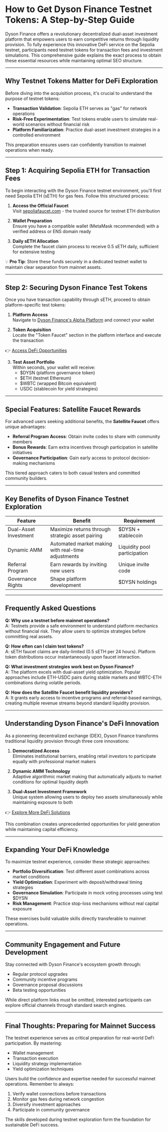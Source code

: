 # How to Get Dyson Finance Testnet Tokens: A Step-by-Step Guide

Dyson Finance offers a revolutionary decentralized dual-asset investment platform that empowers users to earn competitive returns through liquidity provision. To fully experience this innovative DeFi service on the Sepolia testnet, participants need testnet tokens for transaction fees and investment simulations. This comprehensive guide explains the exact process to obtain these essential resources while maintaining optimal SEO structure.

---

## Why Testnet Tokens Matter for DeFi Exploration

Before diving into the acquisition process, it's crucial to understand the purpose of testnet tokens:
- **Transaction Validation**: Sepolia ETH serves as "gas" for network operations
- **Risk-Free Experimentation**: Test tokens enable users to simulate real-world scenarios without financial risk
- **Platform Familiarization**: Practice dual-asset investment strategies in a controlled environment

This preparation ensures users can confidently transition to mainnet operations when ready.

---

## Step 1: Acquiring Sepolia ETH for Transaction Fees

To begin interacting with the Dyson Finance testnet environment, you'll first need Sepolia ETH (sETH) for gas fees. Follow this structured process:

1. **Access the Official Faucet**  
   Visit [sepoliafaucet.com](https://sepoliafaucet.com/) - the trusted source for testnet ETH distribution

2. **Wallet Preparation**  
   Ensure you have a compatible wallet (MetaMask recommended) with a verified address or ENS domain ready

3. **Daily sETH Allocation**  
   Complete the faucet claim process to receive 0.5 sETH daily, sufficient for extensive testing

💡 **Pro Tip**: Store these funds securely in a dedicated testnet wallet to maintain clear separation from mainnet assets.

---

## Step 2: Securing Dyson Finance Test Tokens

Once you have transaction capability through sETH, proceed to obtain platform-specific test tokens:

1. **Platform Access**  
   Navigate to [Dyson Finance's Alpha Platform](https://alpha.dyson.finance/dual-investment/deposit) and connect your wallet

2. **Token Acquisition**  
   Locate the "Token Faucet" section in the platform interface and execute the transaction

👉 [Access DeFi Opportunities](https://bit.ly/okx-bonus)

3. **Test Asset Portfolio**  
   Within seconds, your wallet will receive:
   - $DYSN (platform governance token)
   - $ETH (testnet Ethereum)
   - $WBTC (wrapped Bitcoin equivalent)
   - USDC (stablecoin for yield strategies)

---

## Special Features: Satellite Faucet Rewards

For advanced users seeking additional benefits, the **Satellite Faucet** offers unique advantages:
- **Referral Program Access**: Obtain invite codes to share with community members
- **Bonus Rewards**: Earn extra incentives through participation in satellite initiatives
- **Governance Participation**: Gain early access to protocol decision-making mechanisms

This tiered approach caters to both casual testers and committed community builders.

---

## Key Benefits of Dyson Finance Testnet Exploration

| Feature | Benefit | Requirement |
|--------|--------|-------------|
| Dual-Asset Investment | Maximize returns through strategic asset pairing | $DYSN + stablecoin |
| Dynamic AMM | Automated market making with real-time adjustments | Liquidity pool participation |
| Referral Program | Earn rewards by inviting new users | Unique invite code |
| Governance Rights | Shape platform development | $DYSN holdings |

---

## Frequently Asked Questions

**Q: Why use a testnet before mainnet operations?**  
A: Testnets provide a safe environment to understand platform mechanics without financial risk. They allow users to optimize strategies before committing real assets.

**Q: How often can I claim test tokens?**  
A: sETH faucet claims are daily-limited (0.5 sETH per 24 hours). Platform token distributions occur instantaneously upon faucet interaction.

**Q: What investment strategies work best on Dyson Finance?**  
A: The platform excels with dual-asset yield optimization. Popular approaches include ETH-USDC pairs during stable markets and WBTC-ETH combinations during volatile periods.

**Q: How does the Satellite Faucet benefit liquidity providers?**  
A: It grants early access to incentive programs and referral-based earnings, creating multiple revenue streams beyond standard liquidity provision.

---

## Understanding Dyson Finance's DeFi Innovation

As a pioneering decentralized exchange (DEX), Dyson Finance transforms traditional liquidity provision through three core innovations:

1. **Democratized Access**  
   Eliminates institutional barriers, enabling retail investors to participate equally with professional market makers

2. **Dynamic AMM Technology**  
   Adaptive algorithmic market making that automatically adjusts to market conditions for optimal liquidity depth

3. **Dual-Asset Investment Framework**  
   Unique system allowing users to deploy two assets simultaneously while maintaining exposure to both

👉 [Explore More DeFi Solutions](https://bit.ly/okx-bonus)

This combination creates unprecedented opportunities for yield generation while maintaining capital efficiency.

---

## Expanding Your DeFi Knowledge

To maximize testnet experience, consider these strategic approaches:
- **Portfolio Diversification**: Test different asset combinations across market conditions
- **Yield Optimization**: Experiment with deposit/withdrawal timing strategies
- **Governance Simulation**: Participate in mock voting processes using test $DYSN
- **Risk Management**: Practice stop-loss mechanisms without real capital exposure

These exercises build valuable skills directly transferable to mainnet operations.

---

## Community Engagement and Future Development

Stay connected with Dyson Finance's ecosystem growth through:
- Regular protocol upgrades
- Community incentive programs
- Governance proposal discussions
- Beta testing opportunities

While direct platform links must be omitted, interested participants can explore official channels through standard search engines.

---

## Final Thoughts: Preparing for Mainnet Success

The testnet experience serves as critical preparation for real-world DeFi participation. By mastering:
- Wallet management
- Transaction execution
- Liquidity strategy implementation
- Yield optimization techniques

Users build the confidence and expertise needed for successful mainnet operations. Remember to always:
1. Verify wallet connections before transactions
2. Monitor gas fees during network congestion
3. Diversify investment approaches
4. Participate in community governance

The skills developed during testnet exploration form the foundation for sustainable DeFi success.